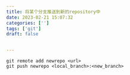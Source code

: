 ```yaml
---
title: 将某个分支推送到新的repository中
date: 2023-02-21 15:07:32
categories: ['']
tags: ['git']
draft: false


---
```




```shell
git remote add newrepo <url>
git push newrepo <local_branch>:<new_branch>
```

